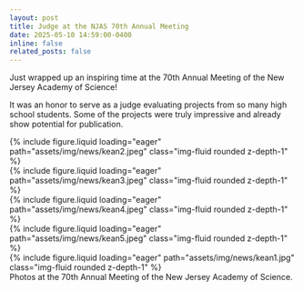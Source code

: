 ```yaml
---
layout: post
title: Judge at the NJAS 70th Annual Meeting
date: 2025-05-10 14:59:00-0400
inline: false
related_posts: false
---
```


Just wrapped up an inspiring time at the 70th Annual Meeting of the New Jersey Academy of Science! 

It was an honor to serve as a judge evaluating projects from so many high school students. Some of the projects were truly impressive and already show potential for publication.

<div class="row mt-3">
    <div class="col-sm mt-3 mt-md-0">
        {% include figure.liquid loading="eager" path="assets/img/news/kean2.jpeg" class="img-fluid rounded z-depth-1" %}
    </div>
    <div class="col-sm mt-3 mt-md-0">
        {% include figure.liquid loading="eager" path="assets/img/news/kean3.jpeg" class="img-fluid rounded z-depth-1" %}
    </div>
</div>
<div class="row mt-3">
    <div class="col-sm mt-3 mt-md-0">
        {% include figure.liquid loading="eager" path="assets/img/news/kean4.jpeg" class="img-fluid rounded z-depth-1" %}
    </div>
    <div class="col-sm mt-3 mt-md-0">
        {% include figure.liquid loading="eager" path="assets/img/news/kean5.jpeg" class="img-fluid rounded z-depth-1" %}
    </div>
</div>
<div class="row mt-3">
    <div class="col-sm mt-3 mt-md-0">
        {% include figure.liquid loading="eager" path="assets/img/news/kean1.jpg" class="img-fluid rounded z-depth-1" %}
    </div>
</div>
<div class="caption">
    Photos at the 70th Annual Meeting of the New Jersey Academy of Science.
</div>


